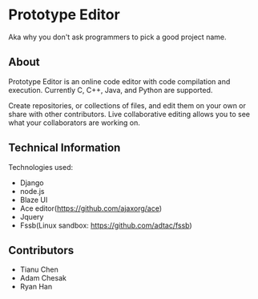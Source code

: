 # Prototype Editor

Aka why you don't ask programmers to pick a good project name.

## About

Prototype Editor is an online code editor with code compilation and execution. Currently C, C++, Java, and Python are supported. 

Create repositories, or collections of files, and edit them on your own or share with other contributors. Live collaborative editing allows you to see what your collaborators are working on.

## Technical Information

Technologies used:

* Django
* node.js
* Blaze UI
* Ace editor(https://github.com/ajaxorg/ace)
* Jquery
* Fssb(Linux sandbox: https://github.com/adtac/fssb)

## Contributors

* Tianu Chen
* Adam Chesak
* Ryan Han
